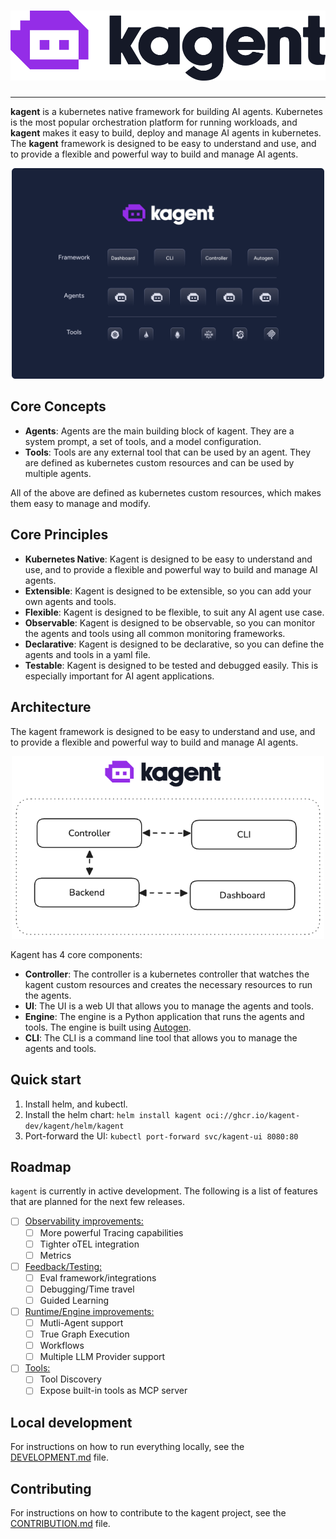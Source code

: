 <h1 align="center">
  <picture>
    <source media="(prefers-color-scheme: dark)" srcset="https://raw.githubusercontent.com/kagent-dev/kagent/main/img/icon-dark.svg" alt="kagent" width="400">
    <source media="(prefers-color-scheme: light)" srcset="https://raw.githubusercontent.com/kagent-dev/kagent/main/img/icon-light.svg" alt="kagent" width="400">
    <img alt="kagent" src="https://raw.githubusercontent.com/kagent-dev/kagent/main/img/icon-light.svg">
  </picture>
</h1>


---

**kagent** is a kubernetes native framework for building AI agents. Kubernetes is the most popular orchestration platform for running workloads, and **kagent** makes it easy to build, deploy and manage AI agents in kubernetes. The **kagent** framework is designed to be easy to understand and use, and to provide a flexible and powerful way to build and manage AI agents.

<div align="center">
  <img src="img/hero.png" alt="Autogen Framework" width="500">
</div>

## Core Concepts

- **Agents**: Agents are the main building block of kagent. They are a system prompt, a set of tools, and a model configuration.
- **Tools**: Tools are any external tool that can be used by an agent. They are defined as kubernetes custom resources and can be used by multiple agents.

All of the above are defined as kubernetes custom resources, which makes them easy to manage and modify.

## Core Principles

- **Kubernetes Native**: Kagent is designed to be easy to understand and use, and to provide a flexible and powerful way to build and manage AI agents.
- **Extensible**: Kagent is designed to be extensible, so you can add your own agents and tools.
- **Flexible**: Kagent is designed to be flexible, to suit any AI agent use case.
- **Observable**: Kagent is designed to be observable, so you can monitor the agents and tools using all common monitoring frameworks.
- **Declarative**: Kagent is designed to be declarative, so you can define the agents and tools in a yaml file.
- **Testable**: Kagent is designed to be tested and debugged easily. This is especially important for AI agent applications.

## Architecture

The kagent framework is designed to be easy to understand and use, and to provide a flexible and powerful way to build and manage AI agents.

<div align="center">
  <img src="img/arch.png" alt="Autogen Framework" width="500">
</div>

Kagent has 4 core components:

- **Controller**: The controller is a kubernetes controller that watches the kagent custom resources and creates the necessary resources to run the agents.
- **UI**: The UI is a web UI that allows you to manage the agents and tools.
- **Engine**: The engine is a Python application that runs the agents and tools. The engine is built using [Autogen](https://github.com/microsoft/autogen).
- **CLI**: The CLI is a command line tool that allows you to manage the agents and tools.

## Quick start

1. Install helm, and kubectl.
2. Install the helm chart: `helm install kagent oci://ghcr.io/kagent-dev/kagent/helm/kagent`
3. Port-forward the UI: `kubectl port-forward svc/kagent-ui 8080:80`

## Roadmap

`kagent` is currently in active development. The following is a list of features that are planned for the next few releases.

- [ ] [Observability improvements:](https://github.com/kagent-dev/kagent/issues/130)
  - [ ] More powerful Tracing capabilities
  - [ ] Tighter oTEL integration
  - [ ] Metrics
- [ ] [Feedback/Testing:](https://github.com/kagent-dev/kagent/issues/131)
  - [ ] Eval framework/integrations
  - [ ] Debugging/Time travel
  - [ ] Guided Learning
- [ ] [Runtime/Engine improvements:](https://github.com/kagent-dev/kagent/issues/132)
  - [ ] Mutli-Agent support
  - [ ] True Graph Execution
  - [ ] Workflows
  - [ ] Multiple LLM Provider support
- [ ] [Tools:](https://github.com/kagent-dev/kagent/issues/133)
  - [ ] Tool Discovery
  - [ ] Expose built-in tools as MCP server

## Local development

For instructions on how to run everything locally, see the [DEVELOPMENT.md](DEVELOPMENT.md) file.

## Contributing

For instructions on how to contribute to the kagent project, see the [CONTRIBUTION.md](CONTRIBUTION.md) file.
